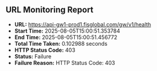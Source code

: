 ## URL Monitoring Report

- **URL:** https://api-gw1-prod1.fisglobal.com/gw/v1/health
- **Start Time:** 2025-08-05T15:00:51.353784
- **End Time:** 2025-08-05T15:00:51.456772
- **Total Time Taken:** 0.102988 seconds
- **HTTP Status Code:** 403
- **Status:** Failure
- **Failure Reason:** HTTP Status Code: 403
